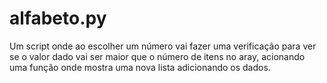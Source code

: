# alfabeto.py
Um script onde ao escolher um número vai fazer uma verificação para ver se o valor dado vai ser maior que o número de itens no aray, acionando uma função onde mostra uma nova lista adicionando os dados.
